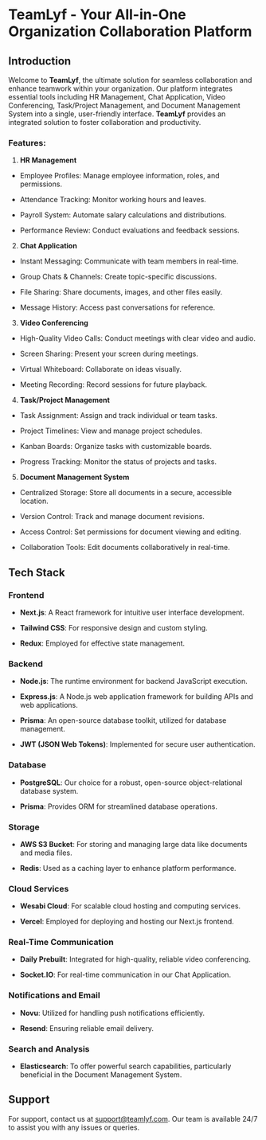 
  

# TeamLyf - Your All-in-One Organization Collaboration Platform

  

## Introduction

  

Welcome to **TeamLyf**, the ultimate solution for seamless collaboration and enhance teamwork within your organization. Our platform integrates essential tools including HR Management, Chat Application, Video Conferencing, Task/Project Management, and Document Management System into a single, user-friendly interface. **TeamLyf** provides an integrated solution to foster collaboration and productivity.

  

### Features:

  

1.  **HR Management**

- Employee Profiles: Manage employee information, roles, and permissions.

- Attendance Tracking: Monitor working hours and leaves.

- Payroll System: Automate salary calculations and distributions.

- Performance Review: Conduct evaluations and feedback sessions.

2.  **Chat Application**

- Instant Messaging: Communicate with team members in real-time.

- Group Chats & Channels: Create topic-specific discussions.

- File Sharing: Share documents, images, and other files easily.

- Message History: Access past conversations for reference.

3.  **Video Conferencing**

- High-Quality Video Calls: Conduct meetings with clear video and audio.

- Screen Sharing: Present your screen during meetings.

- Virtual Whiteboard: Collaborate on ideas visually.

- Meeting Recording: Record sessions for future playback.

4.  **Task/Project Management**

- Task Assignment: Assign and track individual or team tasks.

- Project Timelines: View and manage project schedules.

- Kanban Boards: Organize tasks with customizable boards.

- Progress Tracking: Monitor the status of projects and tasks.

5.  **Document Management System**

- Centralized Storage: Store all documents in a secure, accessible location.

- Version Control: Track and manage document revisions.

- Access Control: Set permissions for document viewing and editing.

- Collaboration Tools: Edit documents collaboratively in real-time.

  

## Tech Stack

  

### Frontend

  

-  **Next.js**: A React framework for intuitive user interface development.

-  **Tailwind CSS**: For responsive design and custom styling.

-  **Redux**: Employed for effective state management.

  

### Backend

  

-  **Node.js**: The runtime environment for backend JavaScript execution.

-  **Express.js**: A Node.js web application framework for building APIs and web applications.

-  **Prisma**: An open-source database toolkit, utilized for database management.

-  **JWT (JSON Web Tokens)**: Implemented for secure user authentication.

  

### Database

  

-  **PostgreSQL**: Our choice for a robust, open-source object-relational database system.

-  **Prisma**: Provides ORM for streamlined database operations.

  

### Storage

  

-  **AWS S3 Bucket**: For storing and managing large data like documents and media files.

-  **Redis**: Used as a caching layer to enhance platform performance.

  

### Cloud Services

  

-  **Wesabi Cloud**: For scalable cloud hosting and computing services.

-  **Vercel**: Employed for deploying and hosting our Next.js frontend.

  

### Real-Time Communication

  

-  **Daily Prebuilt**: Integrated for high-quality, reliable video conferencing.

-  **Socket.IO**: For real-time communication in our Chat Application.

  

### Notifications and Email

  

-  **Novu**: Utilized for handling push notifications efficiently.

-  **Resend**: Ensuring reliable email delivery.

### Search and Analysis
-  **Elasticsearch**: To offer powerful search capabilities, particularly beneficial in the Document Management System.

## Support

  

For support, contact us at [support@teamlyf.com](mailto:mbazudaniel97@gmail.com). Our team is available 24/7 to assist you with any issues or queries.